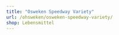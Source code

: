 ```yaml
---
title: "Osweken Speedway Variety"
url: /ohsweken/osweken-speedway-variety/
shop: Lebensmittel
---
```

